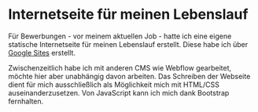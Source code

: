 # Internetseite für meinen Lebenslauf
Für Bewerbungen - vor meinem aktuellen Job - hatte ich eine eigene statische Internetseite für meinen Lebenslauf erstellt. Diese habe ich über [Google Sites](https://www.xn--zgncakir-m4a6d.de/lebenslauf) erstellt.

Zwischenzeitlich habe ich mit anderen CMS wie Webflow gearbeitet, möchte hier aber unabhängig davon arbeiten. Das Schreiben der Webseite dient für mich ausschließlich als Möglichkeit mich mit HTML/CSS auseinanderzusetzen. Von JavaScript kann ich mich dank Bootstrap fernhalten.